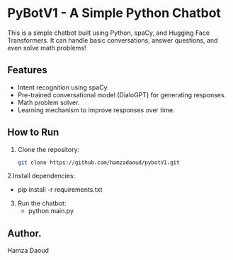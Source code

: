 # PyBotV1 - A Simple Python Chatbot

This is a simple chatbot built using Python, spaCy, and Hugging Face Transformers. It can handle basic conversations, answer questions, and even solve math problems!

## Features
- Intent recognition using spaCy.
- Pre-trained conversational model (DialoGPT) for generating responses.
- Math problem solver.
- Learning mechanism to improve responses over time.

## How to Run
1. Clone the repository:
   ```bash
   git clone https://github.com/hamzadaoud/pybotV1.git
2.Install dependencies:
   - pip install -r requirements.txt

3. Run the chatbot:
   - python main.py
   
## Author.
   Hamza Daoud

